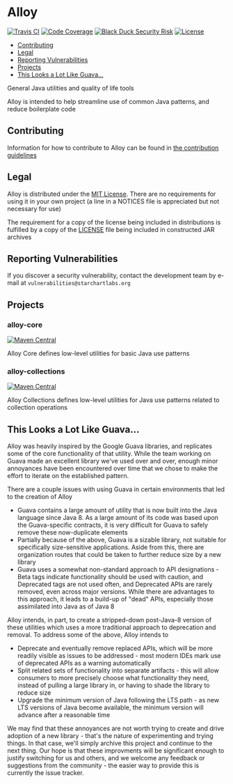 # Alloy

[![Travis CI](https://img.shields.io/travis/StarChart-Labs/alloy.svg?branch=master)](https://travis-ci.org/StarChart-Labs/alloy) [![Code Coverage](https://img.shields.io/codecov/c/github/StarChart-Labs/alloy.svg)](https://codecov.io/github/StarChart-Labs/alloy) [![Black Duck Security Risk](https://copilot.blackducksoftware.com/github/repos/StarChart-Labs/alloy/branches/master/badge-risk.svg)](https://copilot.blackducksoftware.com/github/repos/StarChart-Labs/alloy/branches/master) [![License](https://img.shields.io/badge/License-MIT-blue.svg)](https://opensource.org/licenses/MIT)

* [Contributing](#contributing)
* [Legal](#legal)
* [Reporting Vulnerabilities](#reporting-vulnerabilities)
* [Projects](#projects)
* [This Looks a Lot Like Guava...](#this-looks-a-lot-like-guava)

General Java utilities and quality of life tools

Alloy is intended to help streamline use of common Java patterns, and reduce boilerplate code

## Contributing

Information for how to contribute to Alloy can be found in [the contribution guidelines](./doc/CONTRIBUTING.md)

## Legal

Alloy is distributed under the [MIT License](https://opensource.org/licenses/MIT). There are no requirements for using it in your own project (a line in a NOTICES file is appreciated but not necessary for use)

The requirement for a copy of the license being included in distributions is fulfilled by a copy of the [LICENSE](./LICENSE) file being included in constructed JAR archives

## Reporting Vulnerabilities

If you discover a security vulnerability, contact the development team by e-mail at `vulnerabilities@starchartlabs.org`

## Projects

### alloy-core

[![Maven Central](https://img.shields.io/maven-central/v/org.starchartlabs.alloy/alloy-core.svg)](https://mvnrepository.com/artifact/org.starchartlabs.alloy/alloy-core)

Alloy Core defines low-level utilities for basic Java use patterns

### alloy-collections

[![Maven Central](https://img.shields.io/maven-central/v/org.starchartlabs.alloy/alloy-collections.svg)](https://mvnrepository.com/artifact/org.starchartlabs.alloy/alloy-collections)

Alloy Collections defines low-level utilities for Java use patterns related to collection operations

## This Looks a Lot Like Guava...

Alloy was heavily inspired by the Google Guava libraries, and replicates some of the core functionality of that utility. While the team working on Guava made an excellent library we've used over and over, enough minor annoyances have been encountered over time that we chose to make the effort to iterate on the established pattern.

There are a couple issues with using Guava in certain environments that led to the creation of Alloy

- Guava contains a large amount of utility that is now built into the Java language since Java 8. As a large amount of its code was based upon the Guava-specific contracts, it is very difficult for Guava to safely remove these now-duplicate elements
- Partially because of the above, Guava is a sizable library, not suitable for specifically size-sensitive applications. Aside from this, there are organization routes that could be taken to further reduce size by a new library
- Guava uses a somewhat non-standard approach to API designations - Beta tags indicate functionality should be used with caution, and Deprecated tags are not used often, and Deprecated APIs are rarely removed, even across major versions. While there are advantages to this approach, it leads to a build-up of "dead" APIs, especially those assimilated into Java as of Java 8

Alloy intends, in part, to create a stripped-down post-Java-8 version of these utilities which uses a more traditional approach to deprecation and removal. To address some of the above, Alloy intends to

- Deprecate and eventually remove replaced APIs, which will be more readily visible as issues to be addressed - most modern IDEs mark use of deprecated APIs as a warning automatically
- Split related sets of functionality into separate artifacts - this will allow consumers to more precisely choose what functionality they need, instead of pulling a large library in, or having to shade the library to reduce size
- Upgrade the minimum version of Java following the LTS path - as new LTS versions of Java become available, the minimum version will advance after a reasonable time

We may find that these annoyances are not worth trying to create and drive adoption of a new library - that's the nature of experimenting and trying things. In that case, we'll simply archive this project and continue to the next thing. Our hope is that these improvments will be significant enough to justify switching for us and others, and we welcome any feedback or suggestions from the community - the easier way to provide this is currently the issue tracker.
